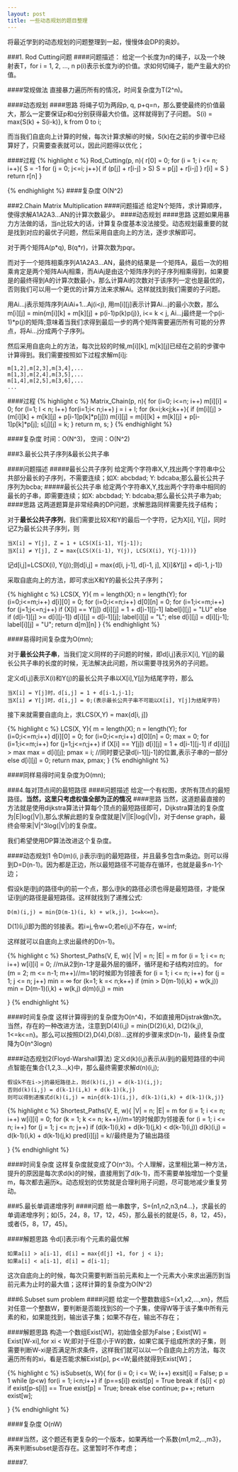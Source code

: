 ```yaml
---
layout: post
title: 一些动态规划的题目整理 
---
```


将最近学到的动态规划的问题整理到一起，慢慢体会DP的奥妙。

###1. Rod Cutting问题
####问题描述：
给定一个长度为n的绳子，以及一个映射表T，for i = 1, 2, ..., n p(i)表示长度为i的价值。求如何切绳子，能产生最大的价值。

####常规做法
直接暴力遍历所有的情况，时间复杂度为T(2^n)。

####动态规划
####思路
将绳子切为两段p, q, p+q=n，那么要使最终的价值最大，那么一定要保证p和q分别获得最大价值。这样就得到了子问题。
S(i) = max{S(k) + S(i-k)}, k from 0 to i;

而当我们自底向上计算的时候，每次计算求解i的时候，S(k)在之前的步骤中已经算好了，只需要查表就可以，因此问题得以优化；

####过程
{% highlight c %}
Rod_Cutting(p, n){
	r[0] = 0;
	for (i = 1; i <= n; i++){
		S = -1
		for (j = 0; j<=i; j++){
			if (p[j] + r[i-j] > S)
				S = p[j] + r[i-j]
		}
		r[i] = S
	}
	return r[n]
}

{% endhighlight %}
####复杂度
O(N^2)

###2.Chain Matrix Multiplication
####问题描述 
给定N个矩阵，求计算顺序，使得求解A1A2A3...AN的计算次数最少。
####动态规划
####思路
这题如果用暴力方法做的话，当n比较大的话，计算复杂度基本没法接受。动态规划最重要的就是找到对应的最优子问题，然后采用自底向上的方法，逐步求解即可。

对于两个矩阵A(p\*q), B(q\*r)，计算次数为pqr。

而对于一个矩阵相乘序列A1A2A3...AN，最终的结果是一个矩阵A，最后一次的相乘肯定是两个矩阵AiAj相乘，而AiAj是由这个矩阵序列的子序列相乘得到，如果要是的最终得到A的计算次数最小，那么计算Ai的次数对于该序列一定也是最优的，否则我们可以用一个更优的计算方法来求解Ai。这样就找到我们需要的子问题。

用Ai...j表示矩阵序列AiAi+1...Aj(i<j), 用m[i][j]表示计算Ai...j的最小次数，那么
m[i][j] = min{m[i][k] + m[k][j] + p(i-1)p(k)p(j)}, i<= k < j, Ai...j最终是一个p(i-1)*p(j)的矩阵;意味着当我们求得到最后一步的两个矩阵需要遍历所有可能的分界点，将Ai...j分成两个子序列。

然后采用自底向上的方法，每次比较的时候,m[i][k], m[k][j]已经在之前的步骤中计算得到。我们需要按照如下过程求解m[i][j](下面用m[i,j]代表m[i][j]):

	m[1,2],m[2,3],m[3,4],...
	m[1,3],m[2,4],m[3,5],...
	m[1,4],m[2,5],m[3,6],...
	...

####过程
{% highlight c %}
Matrix_Chain(p, n){
	for (i=0; i<=n; i++)
		m[i][i] = 0;
	for (l=1; l < n; l++)
		for(i=1;i< n;i++)
			j = i + l;
			for (k=i;k<j;k++){
				if (m[i][j] > (m[i][k] + m[k][j] + p[i-1]p[k]\*p[j]))
					m[i][j] = m[i][k] + m[k][j] + p[i-1]p[k]\*p[j];
					s[j][j] = k;
			}
	return m, s;
}
{% endhighlight %}

####复杂度
时间：O(N^3)， 空间：O(N^2)

###3.最长公共子序列&最长公共子串

####问题描述
#####最长公共子序列
给定两个字符串X,Y,找出两个字符串中公共部分最长的子序列，不需要连续；如X: abcbdad; Y: bdcaba;那么最长公共子序列为bcba;
#####最长公共子串
给定两个字符串X,Y,找出两个字符串中相同的最长的子串，即需要连续；如X: abcbdad; Y: bdcaba;那么最长公共子串为ab;
####思路
这两道题算是非常经典的DP问题，求解思路同样需要先找子结构；

对于**最长公共子序列**，我们需要比较X和Y的最后一个字符，记为X[i], Y[j]，同时记Z为最长公共子序列，则

	当X[i] = Y[j], Z = 1 + LCS(X[i-1], Y[j-1]);
	当X[i] ≠ Y[j], Z = max{LCS(X(i-1), Y(j), LCS(X(i), Y(j-1)))}

记d[i,j]=LCS(X(i), Y(j));则d[i,j] = max{d[i, j-1], d[i-1, j], X[i]&Y[j] + d[i-1, j-1]}

采取自底向上的方法，即可求出X和Y的最长公共子序列；

{% highlight c %}
LCS(X, Y){
	m = length(X);
	n = length(Y);
	for (i=0;i<=m;i++)
		d[i][0] = 0;
	for (i=0;i<=n;i++)
		d[0][n] = 0;
	for (i=1;i<=m;i++)
		for (j=1;j<=n;j++)
			if (X[i] == Y[j])
				d[i][j] = 1 + d[i-1][j-1]
				label[i][j] = "LU"
			else
				if (d[i-1][j] >= d[i][j-1])
					d[i][j] = d[i-1][j];
					label[i][j] = "L";
				else
					d[i][j] = d[i][j-1];
					label[i][j] = "U";
	return d[m][n]
}
{% endhighlight %}

####易得时间复杂度为O(mn);

对于**最长公共子串**，当我们定义同样的子问题的时候，即d[i,j]表示X[i], Y[j]的最长公共子串的长度的时候，无法解决此问题，所以需要寻找另外的子问题。

定义d[i,j]表示X(i)和Y(j)的最长公共子串以X[i],Y[j]为结尾字符，那么

	当X[i] = Y[j]时，d[i,j] = 1 + d[i-1,j-1];
	当X[i] ≠ Y[j]时，d[i,j] = 0;(表示最长公共子串不可能以X[i], Y[j]为结尾字符)
	
接下来就需要自底向上，求LCS(X,Y) = max{d[i, j]}

{% highlight c %}
LCS(X, Y){
	m = length(X);
	n = length(Y);
	for (i=0;i<=m;i++)
		d[i][0] = 0;
	for (i=0;i<=n;i++)
		d[0][n] = 0;
	max = 0;
	for (i=1;i<=m;i++)
		for (j=1;j<=n;j++)
			if (X[i] == Y[j])
				d[i][j] = 1 + d[i-1][j-1]
				if d[i][j] > max
					max = d[i][j];
					pmax = i;
					//同时要记录d[i-1][j-1]的位置,表示子串的一部分
			else
				d[i][j] = 0;
	return max, pmax;
}
{% endhighlight %}

####同样易得时间复杂度为O(mn);


###4.每对顶点间的最短路径
####问题描述
给定一个有权图，求所有顶点的最短路径。**当然，这里只考虑权值全部为正的情况**
####思路
当然，这道题最直接的方法就是使用dijkstra算法计算每个顶点的最短路径即可，Dijkstra算法的复杂度为|E|log(|V|),那么求解此题的复杂度就是|V||E|log(|V|)，对于dense graph，最终会带来|V|^3log(|V|)的复杂度。

我们希望使用DP算法改进这个复杂度。

####动态规划1
令D(m)(i, j)表示i到j的最短路径，并且最多包含m条边。则可以得到D=D(n-1)。因为都是正边，所以最短路径不可能存在循环，也就是最多n-1个边；

假设k是i到j的路径中j的前一个点，那么i到k的路径必须也得是最短路径，才能保证i到j的路径是最短路径。这样就找到了递推公式:


	D(m)(i,j) = min{D(m-1)(i, k) + w(k,j), 1<=k<=n}。


D(1)(i,j)即为图的邻接表。若i=j,令w=0;若e(i,j)不存在，w=inf;

这样就可以自底向上求出最终的D(n-1)。

{% highlight c %}
Shortest_Paths(V, E, w){
	|V| = n;
	|E| = m
	for (i = 1; i <= n; i++)
		w[i][i] = 0;
	//m从2到n-1才是最外层的循环，循环是和子结构对应的。
	for (m = 2; m <= n-1; m++)//m=1的时候即为邻接表
		for (i = 1; i <= n; i++)
			for (j = 1; j <= n; j++)
				min = ∞
				for (k=1; k =< n;k++)
					if (min > D(m-1)(i,k) + w(k,j))
						min = D(m-1)(i,k) + w(k,j)
				d(m)(i,j) = min

}
{% endhighlight %}

####时间复杂度
这样计算得到的复杂度为O(n^4)，不如直接用Dijstrak做n次。当然，存在的一种改进方法，注意到D(4)(i,j) = min{D(2)(i,k), D(2)(k,j), 1<=k<=n}。那么可以按照D(2),D(4),D(8)...这样的步骤来求D(n-1)，最终复杂度降为O(n^3logn)

####动态规划2(Floyd-Warshall算法)
定义d(k)(i,j)表示从i到j的最短路径的中间点智能在集合{1,2,3...,k}中，那么最终需要求解d(n)(i,j);


	假设k不在i->j的最短路径上，则d(k)(i,j) = d(k-1)(i,j);
	否则d(k)(i,j) = d(k-1)(i,k) + d(k-1)(k,j)
	则可以得到递推式d(k)(i,j) = min{d(k-1)(i,j), d(k-1)(i,k) + d(k-1)(k,j)}


{% highlight c %}
Shortest_Paths(V, E, w){
	|V| = n;
	|E| = m
	for (i = 1; i <= n; i++)
		w[i][i] = 0;
	for (k = 1; k <= n; k++)//m=1的时候即为邻接表
		for (i = 1; i <= n; i++)
			for (j = 1; j <= n; j++)
				if (d(k-1)(i,k) + d(k-1)(j,k) < d(k-1)(i,j))
					d(k)(i,j) = d(k-1)(i,k) + d(k-1)(j,k)
					pred[i][j] = k//最终是为了输出路径

}
{% endhighlight %}

####时间复杂度
这样复杂度就变成了O(n^3)。个人理解，这里相比第一种方法，提升的原因是每次求d(k)的时候，直接用到了d(k-1)，而不需要单独增加一个变量m，每次都去遍历k。动态规划的优势就是合理利用子问题，尽可能地减少重复劳动。

###5.最长单调递增序列
####问题
给一串数字，S={n1,n2,n3,n4...}，求最长的单调递增序列；如{5，24，8，17，12，45}，那么最长的就是{5，8，12，45}，或者{5，8，17，45}。

####解题思路
令d[i]表示i有个元素的最优解

	如果a[i] > a[i-1], d[i] = max{d[j] +1, for j < i};
	如果a[i] < a[i-1], d[i] = d[i-1];

这次自底向上的时候，每次只需要判断当前元素和上一个元素大小来求出遍历到当前元素为止时的最大值；这样计算的复杂度为O(N^2)


###6.Subset sum problem
####问题
给定一个整数数组S={x1,x2,...,xn}，然后对任意一个整数W，要判断是否能找到S的一个子集，使得W等于该子集中所有元素的和，如果能找到，输出该子集；如果不存在，输出不存在；

####解题思路
构造一个数组Exist[W]，初始值全部为False；Exist[W] = Exist[W-xi],for xi < W;即对于任意小于W的数，如果它属于组成所求的子集，则需要判断W-xi是否满足所求条件，这样我们就可以以一个自底向上的方法，每次遍历所有的xi，看是否能求解Exist[p], p<=W;最终就得到Exist[W]；

{% highlight c %}
isSubset(s, W){
	for (i = 0; i <= W; i++)
		exsit[i] = False;
	p = 1
	while (p<w)
		for(i = 1; i<n;i++)
			if (p==s[i])
				exist[p] = True
				break
			if (s[i] < p)
				if exist[p-s[i]] == True
					exist[p] = True;
					break
				else
					continue;
		p++;
	return exist[w];

}
{% endhighlight %}

####复杂度 O(nW)

####当然，这个题还有更复杂的一个版本，如果再给一个系数{m1,m2,..,m3}，再来判断subset是否存在。这里暂时不作考虑；

####7. 








